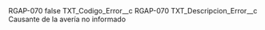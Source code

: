 <?xml version="1.0" encoding="UTF-8"?>
<CustomMetadata xmlns="http://soap.sforce.com/2006/04/metadata" xmlns:xsi="http://www.w3.org/2001/XMLSchema-instance" xmlns:xsd="http://www.w3.org/2001/XMLSchema">
    <label>RGAP-070</label>
    <protected>false</protected>
    <values>
        <field>TXT_Codigo_Error__c</field>
        <value xsi:type="xsd:string">RGAP-070</value>
    </values>
    <values>
        <field>TXT_Descripcion_Error__c</field>
        <value xsi:type="xsd:string">Causante de la avería no informado</value>
    </values>
</CustomMetadata>
